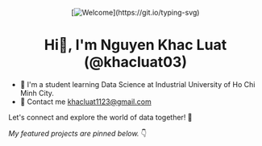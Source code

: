 <div align="center">
  
[![Welcome](https://readme-typing-svg.demolab.com?font=Fira+Code&weight=600&size=30&center=true&vCenter=true&width=435&lines=Welcome+to+my+GitHub!)](https://git.io/typing-svg)

</div>
<h1 align="center">Hi👋, I'm Nguyen Khac Luat (@khacluat03)</h1>

- 🔭 I'm a student learning Data Science at Industrial University of Ho Chi Minh City.
- 💬 Contact me [khacluat1123@gmail.com](mailto:khacluat1123@gmail.com)

Let's connect and explore the world of data together! 🚀

*My featured projects are pinned below.* 👇
